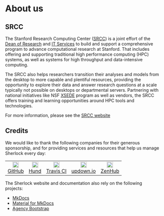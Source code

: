 # About us

## SRCC

The Stanford Research Computing Center ([SRCC][url_srcc]) is a joint effort of
the [Dean of Research]() and [IT Services][url_uit] to build and support a
comprehensive program to advance computational research at Stanford.  That
includes offering and supporting traditional high performance computing (HPC)
systems, as well as systems for high throughput and data-intensive computing.

The SRCC also helps researchers transition their analyses and models from the
desktop to more capable and plentiful resources, providing the opportunity to
explore their data and answer research questions at a scale typically not
possible on desktops or departmental servers. Partnering with national
initiatives like NSF [XSEDE][url_xsede] program as well as vendors, the SRCC
offers training and learning opportunities around HPC tools and technologies.

For more information, please see the [SRCC website][url_srcc]

[email]:          mailto:research-computing-support@stanford.edu
[url_provost]:    //provost.stanford.edu/
[url_dor]:        //doresearch.stanford.edu/research-offices/dor-office-vice-provost-and-dean-research
[url_uit]:        //uit.stanford.edu
[url_srcc]:       //srcc.stanford.edu
[url_xsede]:      //xsede.org

## Credits

We would like to thank the following companies for their generous sponsorship,
and for providing services and resources that help us manage Sherlock every
day:

<style>
img[alt="favicon"] {
    height: 20px;
    position:relative;
</style>

|       |       |       |       |       |
| :---: | :---: | :---: | :---: | :---: |
| ![favicon](//github.com/favicon.ico) <br/>[GitHub](https://github.com) | ![favicon](//hund.io/favicon.ico) <br/> [Hund](https://hund.io) | ![favicon](//travis-ci.com/images/favicon.png) <br/> [Travis CI](https://travis-ci.com) | ![favicon](//updown.io/favicon.ico) <br/> [updown.io](https://updown.io/) | ![favicon](//zenhub.com/favicon.ico) <br/> [ZenHub](https://zenhub.com) |


The Sherlock website and documentation also rely on the following projects:

* [MkDocs](//mkdocs.org)
* [Material for MkDocs](//squidfunk.github.io/mkdocs-material/)
* [Agency Bootstrap](//startbootstrap.com/template-overviews/agency/)
